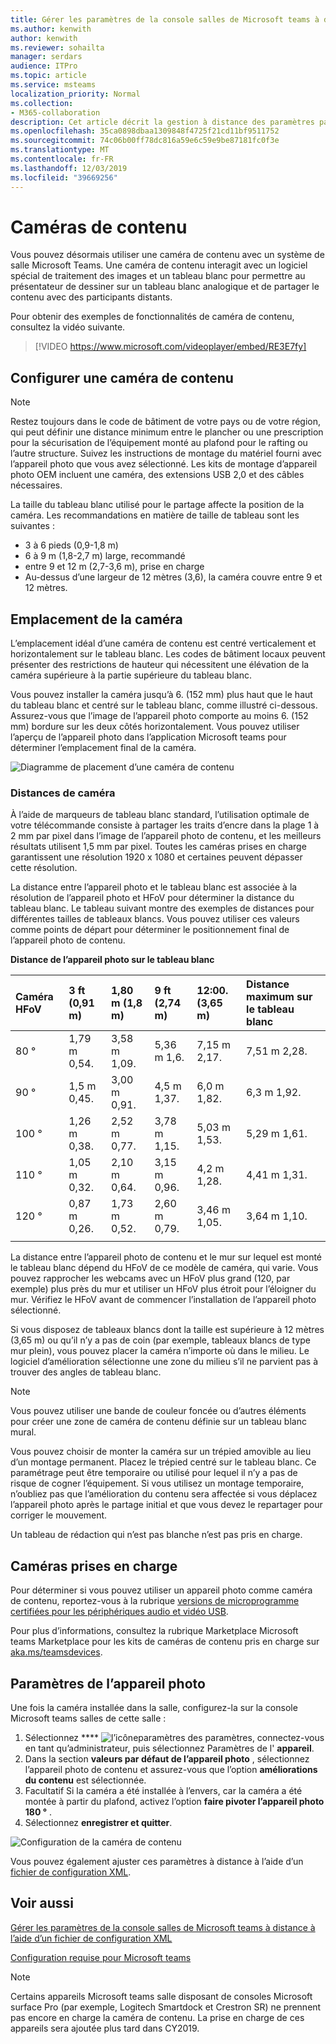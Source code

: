 ```yaml
---
title: Gérer les paramètres de la console salles de Microsoft teams à distance à l’aide d’un fichier de configuration XML
ms.author: kenwith
author: kenwith
ms.reviewer: sohailta
manager: serdars
audience: ITPro
ms.topic: article
ms.service: msteams
localization_priority: Normal
ms.collection:
- M365-collaboration
description: Cet article décrit la gestion à distance des paramètres par défaut utilisés par un appareil Microsoft Teams, y compris l’application d’un thème personnalisé.
ms.openlocfilehash: 35ca0898dbaa1309848f4725f21cd11bf9511752
ms.sourcegitcommit: 74c06b00ff78dc816a59e6c59e9be87181fc0f3e
ms.translationtype: MT
ms.contentlocale: fr-FR
ms.lasthandoff: 12/03/2019
ms.locfileid: "39669256"
---
```

# <a name="content-cameras"></a>Caméras de contenu

Vous pouvez désormais utiliser une caméra de contenu avec un système de salle Microsoft Teams. Une caméra de contenu interagit avec un logiciel spécial de traitement des images et un tableau blanc pour permettre au présentateur de dessiner sur un tableau blanc analogique et de partager le contenu avec des participants distants.

Pour obtenir des exemples de fonctionnalités de caméra de contenu, consultez la vidéo suivante.

> [!VIDEO https://www.microsoft.com/videoplayer/embed/RE3E7fy]

## <a name="set-up-a-content-camera"></a>Configurer une caméra de contenu

> [!NOTE]
> Restez toujours dans le code de bâtiment de votre pays ou de votre région, qui peut définir une distance minimum entre le plancher ou une prescription pour la sécurisation de l’équipement monté au plafond pour le rafting ou l’autre structure. Suivez les instructions de montage du matériel fourni avec l’appareil photo que vous avez sélectionné. Les kits de montage d’appareil photo OEM incluent une caméra, des extensions USB 2,0 et des câbles nécessaires.

La taille du tableau blanc utilisé pour le partage affecte la position de la caméra. Les recommandations en matière de taille de tableau sont les suivantes :

- 3 à 6 pieds (0,9-1,8 m)
- 6 à 9 m (1,8-2,7 m) large, recommandé
- entre 9 et 12 m (2,7-3,6 m), prise en charge
- Au-dessus d’une largeur de 12 mètres (3,6), la caméra couvre entre 9 et 12 mètres.

## <a name="camera-location"></a>Emplacement de la caméra

L’emplacement idéal d’une caméra de contenu est centré verticalement et horizontalement sur le tableau blanc. Les codes de bâtiment locaux peuvent présenter des restrictions de hauteur qui nécessitent une élévation de la caméra supérieure à la partie supérieure du tableau blanc.

Vous pouvez installer la caméra jusqu’à 6. (152 mm) plus haut que le haut du tableau blanc et centré sur le tableau blanc, comme illustré ci-dessous. Assurez-vous que l’image de l’appareil photo comporte au moins 6. (152 mm) bordure sur les deux côtés horizontalement. Vous pouvez utiliser l’aperçu de l’appareil photo dans l’application Microsoft teams pour déterminer l’emplacement final de la caméra.

![Diagramme de placement d’une caméra de contenu](../media/Magic-whiteboard.png)

### <a name="camera-distances"></a>Distances de caméra

À l’aide de marqueurs de tableau blanc standard, l’utilisation optimale de votre télécommande consiste à partager les traits d’encre dans la plage 1 à 2 mm par pixel dans l’image de l’appareil photo de contenu, et les meilleurs résultats utilisent 1,5 mm par pixel. Toutes les caméras prises en charge garantissent une résolution 1920 x 1080 et certaines peuvent dépasser cette résolution.

La distance entre l’appareil photo et le tableau blanc est associée à la résolution de l’appareil photo et HFoV pour déterminer la distance du tableau blanc. Le tableau suivant montre des exemples de distances pour différentes tailles de tableaux blancs. Vous pouvez utiliser ces valeurs comme points de départ pour déterminer le positionnement final de l’appareil photo de contenu.

**Distance de l’appareil photo sur le tableau blanc**

| Caméra HFoV |3 ft (0,91 m)     | 1,80 m (1,8 m)    | 9 ft (2,74 m)        |12:00.  (3,65 m)         | Distance maximum sur le tableau blanc  |
|:---         |:---               |:---                |:---                 |:---             | :--- |
| 80 °         | 1,79 m 0,54. | 3,58 m 1,09.  | 5,36 m 1,6.    |7,15 m 2,17. |7,51 m 2,28. |
| 90 °         | 1,5 m 0,45. | 3,00 m 0,91.   | 4,5 m 1,37.    |6,0 m 1,82.    |6,3 m 1,92. |
| 100 °        | 1,26 m 0,38.| 2,52 m 0,77.   | 3,78 m 1,15.   |5,03 m 1,53.   |5,29 m 1,61. |
| 110 °        | 1,05 m 0,32.| 2,10 m 0,64.   | 3,15 m 0,96.   |4,2 m 1,28.    |4,41 m 1,31. |
| 120 °        | 0,87 m 0,26.| 1,73 m 0,52.   | 2,60 m 0,79.   |3,46 m 1,05.   |3,64 m 1,10. |
|             |               |                  |                  |        |                    |                  |

La distance entre l’appareil photo de contenu et le mur sur lequel est monté le tableau blanc dépend du HFoV de ce modèle de caméra, qui varie. Vous pouvez rapprocher les webcams avec un HFoV plus grand (120, par exemple) plus près du mur et utiliser un HFoV plus étroit pour l’éloigner du mur. Vérifiez le HFoV avant de commencer l’installation de l’appareil photo sélectionné.

Si vous disposez de tableaux blancs dont la taille est supérieure à 12 mètres (3,65 m) ou qu’il n’y a pas de coin (par exemple, tableaux blancs de type mur plein), vous pouvez placer la caméra n’importe où dans le milieu. Le logiciel d’amélioration sélectionne une zone du milieu s’il ne parvient pas à trouver des angles de tableau blanc.

> [!NOTE]
> Vous pouvez utiliser une bande de couleur foncée ou d’autres éléments pour créer une zone de caméra de contenu définie sur un tableau blanc mural.
>
> Vous pouvez choisir de monter la caméra sur un trépied amovible au lieu d’un montage permanent. Placez le trépied centré sur le tableau blanc. Ce paramétrage peut être temporaire ou utilisé pour lequel il n’y a pas de risque de cogner l’équipement. Si vous utilisez un montage temporaire, n’oubliez pas que l’amélioration du contenu sera affectée si vous déplacez l’appareil photo après le partage initial et que vous devez le repartager pour corriger le mouvement.
>
> Un tableau de rédaction qui n’est pas blanche n’est pas pris en charge.

## <a name="supported-cameras"></a>Caméras prises en charge

Pour déterminer si vous pouvez utiliser un appareil photo comme caméra de contenu, reportez-vous à la rubrique [versions de microprogramme certifiées pour les périphériques audio et vidéo USB](requirements.md#certified-firmware-versions-for-usb-audio-and-video-peripherals).

Pour plus d’informations, consultez la rubrique Marketplace Microsoft teams Marketplace pour les kits de caméras de contenu pris en charge sur [aka.ms/teamsdevices](https://aka.ms/teamsdevices).

## <a name="camera-settings"></a>Paramètres de l’appareil photo

Une fois la caméra installée dans la salle, configurez-la sur la console Microsoft teams salles de cette salle :

1. Sélectionnez **** ![l’icône](../media/70f1b43f-16d6-4172-9139-71d845c4ed5c.png)paramètres des paramètres, connectez-vous en tant qu’administrateur, puis sélectionnez Paramètres de l' **appareil**.
2. Dans la section **valeurs par défaut de l’appareil photo** , sélectionnez l’appareil photo de contenu et assurez-vous que l’option **améliorations du contenu** est sélectionnée.
3. Facultatif Si la caméra a été installée à l’envers, car la caméra a été montée à partir du plafond, activez l’option **faire pivoter l’appareil photo 180 °** .
4. Sélectionnez **enregistrer et quitter**.

![Configuration de la caméra de contenu](../media/content-camera.png)

Vous pouvez également ajuster ces paramètres à distance à l’aide d’un [fichier de configuration XML](xml-config-file.md).

## <a name="see-also"></a>Voir aussi

[Gérer les paramètres de la console salles de Microsoft teams à distance à l’aide d’un fichier de configuration XML](xml-config-file.md)

[Configuration requise pour Microsoft teams](requirements.md)

> [!NOTE]
> Certains appareils Microsoft teams salle disposant de consoles Microsoft surface Pro (par exemple, Logitech Smartdock et Crestron SR) ne prennent pas encore en charge la caméra de contenu. La prise en charge de ces appareils sera ajoutée plus tard dans CY2019. 
>
